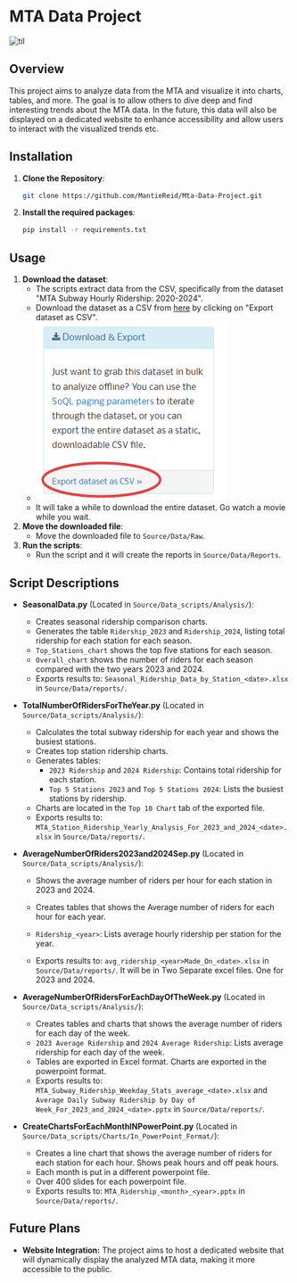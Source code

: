 # MTA Data Project
![til](https://github.com/MantieReid/Mta-Data-Project/blob/main/Pictures/ExamplePictures/MonthlyPowerPointAvgRiders/ExampleOfPowerPointMonthly.gif)

## Overview

This project aims to analyze data from the MTA and visualize it into charts, tables, and more. The goal is to allow others to dive deep and find interesting trends about the MTA data. In the future, this data will also be displayed on a dedicated website to enhance accessibility and allow users to interact with the visualized trends etc. 

## Installation

1. **Clone the Repository**:
   ```bash
   git clone https://github.com/MantieReid/Mta-Data-Project.git
   ```
2. **Install the required packages**:
   ```bash
   pip install -r requirements.txt
   ```

## Usage

1. **Download the dataset**:
   - The scripts extract data from the CSV, specifically from the dataset "MTA Subway Hourly Ridership: 2020-2024".
   - Download the dataset as a CSV from [here](https://dev.socrata.com/foundry/data.ny.gov/wujg-7c2s) by clicking on "Export dataset as CSV".
   - ![alt text](https://github.com/MantieReid/Mta-Data-Project/blob/main/Pictures/InstructionsPictures/ExportThatDataset.png)
   - It will take a while to download the entire dataset. Go watch a movie while you wait.
2. **Move the downloaded file**:
   - Move the downloaded file to `Source/Data/Raw`.
3. **Run the scripts**:
   - Run the script and it will create the reports in `Source/Data/Reports`. 

## Script Descriptions

- **SeasonalData.py** (Located in `Source/Data_scripts/Analysis/`):

 
  - Creates seasonal ridership comparison charts.
  - Generates the table `Ridership_2023` and `Ridership_2024`, listing total ridership for each station for each season.
  - `Top_Stations_chart` shows the top five stations for each season.
  - `Overall_chart` shows the number of riders for each season compared with the two years 2023 and 2024. 
  - Exports results to: `Seasonal_Ridership_Data_by_Station_<date>.xlsx` in `Source/Data/reports/`.

- **TotalNumberOfRidersForTheYear.py** (Located in `Source/Data_scripts/Analysis/`):

  - Calculates the total subway ridership for each year and shows the busiest stations.
  - Creates top station ridership charts.
  - Generates tables:
    - `2023 Ridership` and `2024 Ridership`: Contains total ridership for each station.
    - `Top 5 Stations 2023` and `Top 5 Stations 2024`: Lists the busiest stations by ridership.
  - Charts are located in the `Top 10 Chart` tab of the exported file.
  - Exports results to: `MTA_Station_Ridership_Yearly_Analysis_For_2023_and_2024_<date>.xlsx` in `Source/Data/reports/`.

- **AverageNumberOfRiders2023and2024Sep.py** (Located in `Source/Data_scripts/Analysis/`):

  - Shows the average number of riders per hour for each station in 2023 and 2024.

  - Creates tables that shows the Average number of riders for each hour for each year. 

  - `Ridership_<year>`: Lists average hourly ridership per station for the year.

  - Exports results to: `avg_ridership_<year>Made_On_<date>.xlsx` in `Source/Data/reports/`. It will be in Two Separate excel files. One for 2023 and 2024.  

- **AverageNumberOfRidersForEachDayOfTheWeek.py** (Located in `Source/Data_scripts/Analysis/`):

  - Creates tables and charts that shows the average number of riders for each day of the week. 
  - `2023 Average Ridership` and `2024 Average Ridership`: Lists average ridership for each day of the week.
  - Tables are exported in Excel format. Charts are exported in the powerpoint format. 
  - Exports results to: `MTA_Subway_Ridership_Weekday_Stats_average_<date>.xlsx` and `Average Daily Subway Ridership by Day of Week_For_2023_and_2024_<date>.pptx` in `Source/Data/reports/`.

- **CreateChartsForEachMonthINPowerPoint.py** (Located in `Source/Data_scripts/Charts/In_PowerPoint_Format/`):

  - Creates a line chart that shows the average number of riders for each station for each hour. Shows peak hours and off peak hours.
  - Each month is put in a different powerpoint file.
  - Over 400 slides for each powerpoint file.  
  - Exports results to: `MTA_Ridership_<month>_<year>.pptx` in `Source/Data/reports/`.

## Future Plans

- **Website Integration:** The project aims to host a dedicated website that will dynamically display the analyzed MTA data, making it more accessible to the public.

